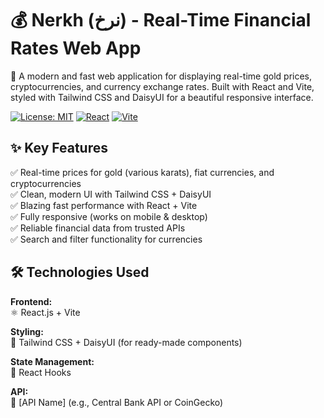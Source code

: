# 💰 Nerkh (نرخ) - Real-Time Financial Rates Web App  

📌 A modern and fast web application for displaying real-time gold prices, cryptocurrencies, and currency exchange rates. Built with React and Vite, styled with Tailwind CSS and DaisyUI for a beautiful responsive interface.

[![License: MIT](https://img.shields.io/badge/License-MIT-yellow.svg)](https://opensource.org/licenses/MIT)
[![React](https://img.shields.io/badge/React-18.x-blue)](https://reactjs.org/)
[![Vite](https://img.shields.io/badge/Vite-4.x-brightgreen)](https://vitejs.dev/)

## ✨ Key Features

✅ Real-time prices for gold (various karats), fiat currencies, and cryptocurrencies  
✅ Clean, modern UI with Tailwind CSS + DaisyUI  
✅ Blazing fast performance with React + Vite  
✅ Fully responsive (works on mobile & desktop)  
✅ Reliable financial data from trusted APIs  
✅ Search and filter functionality for currencies  

## 🛠️ Technologies Used

**Frontend:**  
⚛️ React.js + Vite  

**Styling:**  
🎨 Tailwind CSS + DaisyUI (for ready-made components)  

**State Management:**  
🔄 React Hooks  

**API:**  
📡 [API Name] (e.g., Central Bank API or CoinGecko)  

